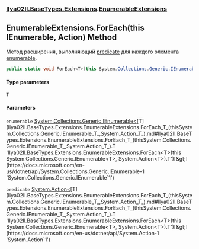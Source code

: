 ### [Ilya02Il.BaseTypes.Extensions](Ilya02Il.BaseTypes.Extensions.md 'Ilya02Il.BaseTypes.Extensions').[EnumerableExtensions](Ilya02Il.BaseTypes.Extensions.EnumerableExtensions.md 'Ilya02Il.BaseTypes.Extensions.EnumerableExtensions')

## EnumerableExtensions.ForEach<T>(this IEnumerable<T>, Action<T>) Method

Метод расширения, выполняющий [predicate](Ilya02Il.BaseTypes.Extensions.EnumerableExtensions.ForEach_T_(thisSystem.Collections.Generic.IEnumerable_T_,System.Action_T_).md#Ilya02Il.BaseTypes.Extensions.EnumerableExtensions.ForEach_T_(thisSystem.Collections.Generic.IEnumerable_T_,System.Action_T_).predicate 'Ilya02Il.BaseTypes.Extensions.EnumerableExtensions.ForEach<T>(this System.Collections.Generic.IEnumerable<T>, System.Action<T>).predicate') для каждого элемента [enumerable](Ilya02Il.BaseTypes.Extensions.EnumerableExtensions.ForEach_T_(thisSystem.Collections.Generic.IEnumerable_T_,System.Action_T_).md#Ilya02Il.BaseTypes.Extensions.EnumerableExtensions.ForEach_T_(thisSystem.Collections.Generic.IEnumerable_T_,System.Action_T_).enumerable 'Ilya02Il.BaseTypes.Extensions.EnumerableExtensions.ForEach<T>(this System.Collections.Generic.IEnumerable<T>, System.Action<T>).enumerable').

```csharp
public static void ForEach<T>(this System.Collections.Generic.IEnumerable<T> enumerable, System.Action<T> predicate);
```
#### Type parameters

<a name='Ilya02Il.BaseTypes.Extensions.EnumerableExtensions.ForEach_T_(thisSystem.Collections.Generic.IEnumerable_T_,System.Action_T_).T'></a>

`T`
#### Parameters

<a name='Ilya02Il.BaseTypes.Extensions.EnumerableExtensions.ForEach_T_(thisSystem.Collections.Generic.IEnumerable_T_,System.Action_T_).enumerable'></a>

`enumerable` [System.Collections.Generic.IEnumerable&lt;](https://docs.microsoft.com/en-us/dotnet/api/System.Collections.Generic.IEnumerable-1 'System.Collections.Generic.IEnumerable`1')[T](Ilya02Il.BaseTypes.Extensions.EnumerableExtensions.ForEach_T_(thisSystem.Collections.Generic.IEnumerable_T_,System.Action_T_).md#Ilya02Il.BaseTypes.Extensions.EnumerableExtensions.ForEach_T_(thisSystem.Collections.Generic.IEnumerable_T_,System.Action_T_).T 'Ilya02Il.BaseTypes.Extensions.EnumerableExtensions.ForEach<T>(this System.Collections.Generic.IEnumerable<T>, System.Action<T>).T')[&gt;](https://docs.microsoft.com/en-us/dotnet/api/System.Collections.Generic.IEnumerable-1 'System.Collections.Generic.IEnumerable`1')

<a name='Ilya02Il.BaseTypes.Extensions.EnumerableExtensions.ForEach_T_(thisSystem.Collections.Generic.IEnumerable_T_,System.Action_T_).predicate'></a>

`predicate` [System.Action&lt;](https://docs.microsoft.com/en-us/dotnet/api/System.Action-1 'System.Action`1')[T](Ilya02Il.BaseTypes.Extensions.EnumerableExtensions.ForEach_T_(thisSystem.Collections.Generic.IEnumerable_T_,System.Action_T_).md#Ilya02Il.BaseTypes.Extensions.EnumerableExtensions.ForEach_T_(thisSystem.Collections.Generic.IEnumerable_T_,System.Action_T_).T 'Ilya02Il.BaseTypes.Extensions.EnumerableExtensions.ForEach<T>(this System.Collections.Generic.IEnumerable<T>, System.Action<T>).T')[&gt;](https://docs.microsoft.com/en-us/dotnet/api/System.Action-1 'System.Action`1')